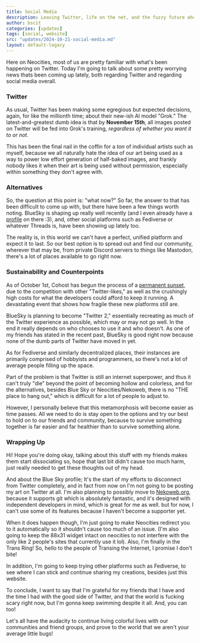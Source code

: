 ```yaml
---
title: Social Media
description: Leaving Twitter, life on the net, and the fuzzy future ahead
author: bscit
categories: [updates]
tags: [social, website]
src: "updates/2024-10-21-social-media.md"
layout: default-legacy
---
```


Here on Neocities, most of us are pretty familiar with what's been happening on Twitter. Today I'm going to talk about some pretty worrying news thats been coming up lately, both regarding Twitter and regarding social media overall.

### Twitter

As usual, Twitter has been making some egregious but expected decisions, again, for like the millionth time; about their new-ish AI model "Grok." The latest-and-greatest dumb idea is that by **November 15th**, all images posted on Twitter will be fed into Grok's training, *regardless of whether you want it to or not*.

This has been the final nail in the coffin for a *ton* of individual artists such as myself, because we all naturally hate the idea of our art being used as a way to power low effort generation of half-baked images, and frankly nobody likes it when their art is being used without permission, especially within something they don't agree with.

### Alternatives

So, the question at this point is: "what now?" So far, the answer to that has been difficult to come up with, but there have been a few things worth noting. BlueSky is shaping up really well recently (and I even already have a [profile](https://bsky.app/profile/bscit.dev) on there :3), and, other social platforms such as Fediverse or whatever Threads is, have been showing up lately too.

The reality is, in this world we can't have a perfect, unified platform and expect it to last. So our best option is to spread out and find our community, wherever that may be, from private Discord servers to things like Mastodon, there's a lot of places available to go right now.

### Sustainability and Counterpoints

As of October 1st, Cohost has begun the process of a [permanent sunset](https://cohost.org/staff/post/7611443-cohost-to-shut-down), due to the competition with other "Twitter-likes," as well as the crushingly high costs for what the developers could afford to keep it running. A devastating event that shows how fragile these new platforms still are.

BlueSky is planning to become "Twitter 2," essentially recreating as much of the Twitter experience as possible, which may or may not go well. In the end it really depends on who chooses to use it and who doesn't. As one of my friends has stated in the recent past, BlueSky is good right now because none of the dumb parts of Twitter have moved in yet.

As for Fediverse and similarly decentralized places, their instances are primarily comprised of hobbyists and programmers, so there's not a lot of average people filling up the space.

Part of the problem is that Twitter is still an internet superpower, and thus it can't truly "die" beyond the point of becoming hollow and colorless, and for the alternatives, besides Blue Sky or Neocities/Nekoweb, there is no "THE place to hang out," which is difficult for a lot of people to adjust to.

However, I personally believe that this metamorphosis will become easier as time passes. All we need to do is stay open to the options and try our best to hold on to our friends and community, because to survive something together is far easier and far healthier than to survive something alone.

### Wrapping Up

Hi! Hope you're doing okay, talking about this stuff with my friends makes them start dissociating so, hope that last bit didn't cause too much harm, just really needed to get these thoughts out of my head.

And about the Blue Sky profile; It's the start of my efforts to disconnect from Twitter completely, and in fact from now on I'm not going to be posting my art on Twitter at all. I'm also planning to possibly move to [Nekoweb.org](https://nekoweb.org), because it supports git which is absolutely fantastic, and it's designed with independent developers in mind, which is great for me as well. but for now, I can't use some of its features because I haven't become a supporter yet.

When it does happen though, I'm just going to make Neocities redirect you to it automatically so it shouldn't cause too much of an issue. (I'm also going to keep the 88x31 widget intact on neocities to not interfere with the only like 2 people's sites that currently use it lol). Also, I'm finally in the Trans Ring! So, hello to the people of Transing the Internet, I promise I don't bite!

In addition, I'm going to keep trying other platforms such as Fediverse, to see where I can stick and continue sharing my creations, besides just this website.

To conclude, I want to say that I'm grateful for my friends that I have and the time I had with the good side of Twitter, and that the world is fucking scary right now, but I'm gonna keep swimming despite it all. And, you can too!

Let's all have the audacity to continue living colorful lives with our communities and friend groups, and prove to the world that we aren't your average little bugs!
